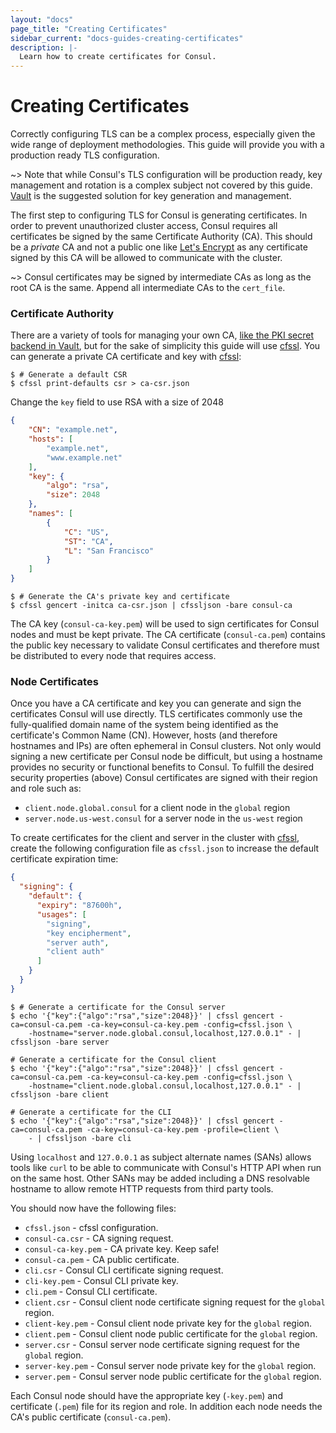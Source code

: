 ```yaml
---
layout: "docs"
page_title: "Creating Certificates"
sidebar_current: "docs-guides-creating-certificates"
description: |-
  Learn how to create certificates for Consul.
---
```


# Creating Certificates

Correctly configuring TLS can be a complex process, especially given the wide
range of deployment methodologies. This guide will provide you with a
production ready TLS configuration.

~> Note that while Consul's TLS configuration will be production ready, key
   management and rotation is a complex subject not covered by this guide.
   [Vault][vault] is the suggested solution for key generation and management.

The first step to configuring TLS for Consul is generating certificates. In
order to prevent unauthorized cluster access, Consul requires all certificates
be signed by the same Certificate Authority (CA). This should be a _private_ CA
and not a public one like [Let's Encrypt][letsencrypt] as any certificate
signed by this CA will be allowed to communicate with the cluster.

~> Consul certificates may be signed by intermediate CAs as long as the root CA
   is the same. Append all intermediate CAs to the `cert_file`.

### Certificate Authority

There are a variety of tools for managing your own CA, [like the PKI secret
backend in Vault][vault-pki], but for the sake of simplicity this guide will
use [cfssl][cfssl]. You can generate a private CA certificate and key with
[cfssl][cfssl]:

```shell
$ # Generate a default CSR
$ cfssl print-defaults csr > ca-csr.json
```
Change the `key` field to use RSA with a size of 2048

```json
{
    "CN": "example.net",
    "hosts": [
        "example.net",
        "www.example.net"
    ],
    "key": {
        "algo": "rsa",
        "size": 2048
    },
    "names": [
        {
            "C": "US",
            "ST": "CA",
            "L": "San Francisco"
        }
    ]
}
```

```shell
$ # Generate the CA's private key and certificate
$ cfssl gencert -initca ca-csr.json | cfssljson -bare consul-ca
```

The CA key (`consul-ca-key.pem`) will be used to sign certificates for Consul
nodes and must be kept private. The CA certificate (`consul-ca.pem`) contains
the public key necessary to validate Consul certificates and therefore must be
distributed to every node that requires access.

### Node Certificates

Once you have a CA certificate and key you can generate and sign the
certificates Consul will use directly. TLS certificates commonly use the
fully-qualified domain name of the system being identified as the certificate's
Common Name (CN). However, hosts (and therefore hostnames and IPs) are often
ephemeral in Consul clusters.  Not only would signing a new certificate per
Consul node be difficult, but using a hostname provides no security or
functional benefits to Consul. To fulfill the desired security properties
(above) Consul certificates are signed with their region and role such as:

* `client.node.global.consul` for a client node in the `global` region
* `server.node.us-west.consul` for a server node in the `us-west` region

To create certificates for the client and server in the cluster with
[cfssl][cfssl], create the following configuration file as `cfssl.json` to increase the default certificate expiration time:

```json
{
  "signing": {
    "default": {
      "expiry": "87600h",
      "usages": [
        "signing",
        "key encipherment",
        "server auth",
        "client auth"
      ]
    }
  }
}
```

```shell
$ # Generate a certificate for the Consul server
$ echo '{"key":{"algo":"rsa","size":2048}}' | cfssl gencert -ca=consul-ca.pem -ca-key=consul-ca-key.pem -config=cfssl.json \
    -hostname="server.node.global.consul,localhost,127.0.0.1" - | cfssljson -bare server

# Generate a certificate for the Consul client
$ echo '{"key":{"algo":"rsa","size":2048}}' | cfssl gencert -ca=consul-ca.pem -ca-key=consul-ca-key.pem -config=cfssl.json \
    -hostname="client.node.global.consul,localhost,127.0.0.1" - | cfssljson -bare client

# Generate a certificate for the CLI
$ echo '{"key":{"algo":"rsa","size":2048}}' | cfssl gencert -ca=consul-ca.pem -ca-key=consul-ca-key.pem -profile=client \
    - | cfssljson -bare cli
```

Using `localhost` and `127.0.0.1` as subject alternate names (SANs) allows
tools like `curl` to be able to communicate with Consul's HTTP API when run on
the same host. Other SANs may be added including a DNS resolvable hostname to
allow remote HTTP requests from third party tools.

You should now have the following files:

* `cfssl.json` - cfssl configuration.
* `consul-ca.csr` - CA signing request.
* `consul-ca-key.pem` - CA private key. Keep safe!
* `consul-ca.pem` - CA public certificate.
* `cli.csr` - Consul CLI certificate signing request.
* `cli-key.pem` - Consul CLI private key.
* `cli.pem` - Consul CLI certificate.
* `client.csr` - Consul client node certificate signing request for the `global` region.
* `client-key.pem` - Consul client node private key for the `global` region.
* `client.pem` - Consul client node public certificate for the `global` region.
* `server.csr` - Consul server node certificate signing request for the `global` region.
* `server-key.pem` - Consul server node private key for the `global` region.
* `server.pem` - Consul server node public certificate for the `global` region.

Each Consul node should have the appropriate key (`-key.pem`) and certificate
(`.pem`) file for its region and role. In addition each node needs the CA's
public certificate (`consul-ca.pem`).

[cfssl]: https://cfssl.org/
[letsencrypt]: https://letsencrypt.org/
[vault]: https://www.vaultproject.io/
[vault-pki]: https://www.vaultproject.io/docs/secrets/pki/index.html
